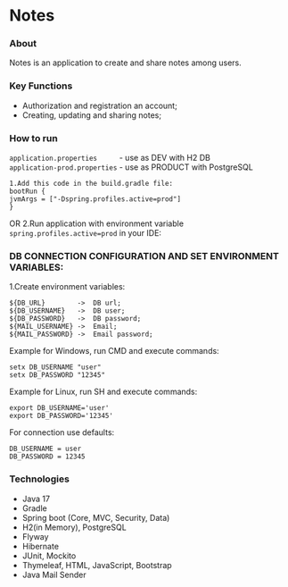 # **Notes**
### **About**
Notes is an application to create and share notes among users. 

### **Key Functions**
- Authorization and registration an acсount;
- Creating, updating and sharing notes;

### **How to run**
```application.properties     ``` -  use as DEV with H2 DB </br>
```application-prod.properties``` -  use as PRODUCT with PostgreSQL 
```
1.Add this code in the build.gradle file:
bootRun {
jvmArgs = ["-Dspring.profiles.active=prod"]
}
```
OR
2.Run application with environment variable ```spring.profiles.active=prod``` in your IDE:
### DB CONNECTION CONFIGURATION AND SET ENVIRONMENT VARIABLES:

1.Create environment variables:
```
${DB_URL}        ->  DB url;
${DB_USERNAME}   ->  DB user;
${DB_PASSWORD}   ->  DB password;
${MAIL_USERNAME} ->  Email;
${MAIL_PASSWORD} ->  Email password;
```

Example for Windows, run  CMD and execute commands:
```
setx DB_USERNAME "user"
setx DB_PASSWORD "12345"
```
Example for Linux, run  SH and execute commands:
```
export DB_USERNAME='user'
export DB_PASSWORD='12345'
```
For connection use defaults:
```
DB_USERNAME = user
DB_PASSWORD = 12345
```

### **Technologies**
- Java 17
- Gradle
- Spring boot (Core, MVC, Security, Data)
- H2(in Memory), PostgreSQL
- Flyway
- Hibernate 
- JUnit, Mockito
- Thymeleaf, HTML, JavaScript, Bootstrap
- Java Mail Sender
